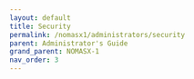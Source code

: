 ```yaml
---
layout: default
title: Security
permalink: /nomasx1/administrators/security
parent: Administrator's Guide
grand_parent: NOMASX-1
nav_order: 3
---
```


